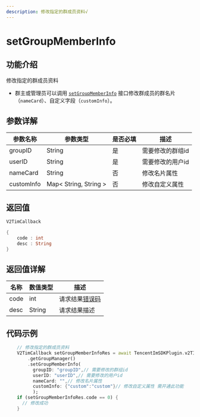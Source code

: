 ```yaml
---
description: 修改指定的群成员资料√
---
```


# setGroupMemberInfo

## 功能介绍

修改指定的群成员资料

* 群主或管理员可以调用 [`setGroupMemberInfo`](setgroupmemberinfo.md) 接口修改群成员的群名片（`nameCard`）、自定义字段（`customInfo`）。

## 参数详解

| 参数名称       | 参数类型                  | 是否必填 | 描述        |
| ---------- | --------------------- | ---- | --------- |
| groupID    | String                | 是    | 需要修改的群组id |
| userID     | String                | 是    | 需要修改的用户id |
| nameCard   | String                | 否    | 修改名片属性    |
| customInfo | Map< String, String > | 否    | 修改自定义属性   |

## 返回值

```dart
V2TimCallback

{
    code : int
    desc : String
}
```

## 返回值详解

| 名称   | 数值类型   | 描述                                                             |
| ---- | ------ | -------------------------------------------------------------- |
| code | int    | 请求结果[错误码](https://cloud.tencent.com/document/product/269/1671) |
| desc | String | 请求结果描述                                                         |

## 代码示例

```dart
    // 修改指定的群成员资料
    V2TimCallback setGroupMemberInfoRes = await TencentImSDKPlugin.v2TIMManager
        .getGroupManager()
        .setGroupMemberInfo(
          groupID: "groupID",// 需要修改的群组id
          userID: "userID",// 需要修改的用户id
          nameCard: "",// 修改名片属性
          customInfo: {"custom":"custom"}// 修改自定义属性 需开通此功能
          );
    if (setGroupMemberInfoRes.code == 0) {
      // 修改成功
    }
```
